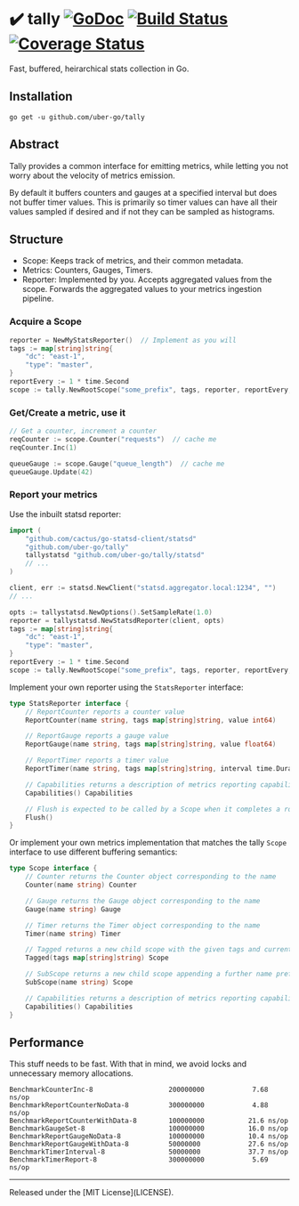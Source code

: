 # :heavy_check_mark: tally [![GoDoc][doc-img]][doc] [![Build Status][ci-img]][ci] [![Coverage Status][cov-img]][cov]

Fast, buffered, heirarchical stats collection in Go.

## Installation
`go get -u github.com/uber-go/tally`

## Abstract

Tally provides a common interface for emitting metrics, while letting you not worry about the velocity of metrics emission.  

By default it buffers counters and gauges at a specified interval but does not buffer timer values.  This is primarily so timer values can have all their values sampled if desired and if not they can be sampled as histograms.

## Structure

- Scope: Keeps track of metrics, and their common metadata.
- Metrics: Counters, Gauges, Timers.
- Reporter: Implemented by you. Accepts aggregated values from the scope. Forwards the aggregated values to your metrics ingestion pipeline.

### Acquire a Scope ###
```go
reporter = NewMyStatsReporter()  // Implement as you will
tags := map[string]string{
	"dc": "east-1",
	"type": "master",
}
reportEvery := 1 * time.Second
scope := tally.NewRootScope("some_prefix", tags, reporter, reportEvery, tally.DefaultSeparator)
```

### Get/Create a metric, use it ###
```go
// Get a counter, increment a counter
reqCounter := scope.Counter("requests")  // cache me
reqCounter.Inc(1)

queueGauge := scope.Gauge("queue_length")  // cache me
queueGauge.Update(42)
```

### Report your metrics ###
Use the inbuilt statsd reporter:

```go
import (
	"github.com/cactus/go-statsd-client/statsd"
	"github.com/uber-go/tally"
	tallystatsd "github.com/uber-go/tally/statsd"
	// ...
)

client, err := statsd.NewClient("statsd.aggregator.local:1234", "")
// ...

opts := tallystatsd.NewOptions().SetSampleRate(1.0)
reporter = tallystatsd.NewStatsdReporter(client, opts)
tags := map[string]string{
	"dc": "east-1",
	"type": "master",
}
reportEvery := 1 * time.Second
scope := tally.NewRootScope("some_prefix", tags, reporter, reportEvery, tally.DefaultSeparator)
```

Implement your own reporter using the `StatsReporter` interface:

```go
type StatsReporter interface {
	// ReportCounter reports a counter value
	ReportCounter(name string, tags map[string]string, value int64)

	// ReportGauge reports a gauge value
	ReportGauge(name string, tags map[string]string, value float64)

	// ReportTimer reports a timer value
	ReportTimer(name string, tags map[string]string, interval time.Duration)

	// Capabilities returns a description of metrics reporting capabilities
	Capabilities() Capabilities

	// Flush is expected to be called by a Scope when it completes a round or reporting
	Flush()
}
```

Or implement your own metrics implementation that matches the tally `Scope` interface to use different buffering semantics:

```go
type Scope interface {
	// Counter returns the Counter object corresponding to the name
	Counter(name string) Counter

	// Gauge returns the Gauge object corresponding to the name
	Gauge(name string) Gauge

	// Timer returns the Timer object corresponding to the name
	Timer(name string) Timer

	// Tagged returns a new child scope with the given tags and current tags
	Tagged(tags map[string]string) Scope

	// SubScope returns a new child scope appending a further name prefix
	SubScope(name string) Scope

	// Capabilities returns a description of metrics reporting capabilities
	Capabilities() Capabilities
}
```

## Performance

This stuff needs to be fast. With that in mind, we avoid locks and unnecessary memory allocations.

```
BenchmarkCounterInc-8               	200000000	         7.68 ns/op
BenchmarkReportCounterNoData-8      	300000000	         4.88 ns/op
BenchmarkReportCounterWithData-8    	100000000	        21.6 ns/op
BenchmarkGaugeSet-8                 	100000000	        16.0 ns/op
BenchmarkReportGaugeNoData-8        	100000000	        10.4 ns/op
BenchmarkReportGaugeWithData-8      	50000000	        27.6 ns/op
BenchmarkTimerInterval-8            	50000000	        37.7 ns/op
BenchmarkTimerReport-8              	300000000	         5.69 ns/op
```

<hr>
Released under the [MIT License](LICENSE).

[doc-img]: https://godoc.org/github.com/uber-go/tally?status.svg
[doc]: https://godoc.org/github.com/uber-go/tally
[ci-img]: https://travis-ci.org/uber-go/tally.svg?branch=master
[ci]: https://travis-ci.org/uber-go/tally
[cov-img]: https://coveralls.io/repos/github/uber-go/tally/badge.svg?branch=master
[cov]: https://coveralls.io/github/uber-go/tally?branch=master
[glide.lock]: https://github.com/uber-go/tally/blob/master/glide.lock
[v1]: https://github.com/uber-go/tally/milestones
